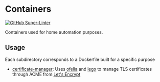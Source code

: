 # Containers
[![GitHub Super-Linter](https://github.com/chili-man/containers/actions/workflows/main.yaml/badge.svg)](https://github.com/marketplace/actions/super-linter)

Containers used for home automation purposes.

## Usage
Each subdirectory corresponds to a Dockerfile built for a specific purpose


- [certificate-manager](./certificate-manager):
    Uses [ofelia](https://github.com/mcuadros/ofelia) and [lego](https://github.com/go-acme/lego)
    to manage TLS certificates through ACME from [Let's Encrypt](https://letsencrypt.org/)
